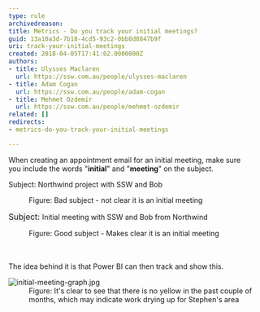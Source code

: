 ```yaml
---
type: rule
archivedreason: 
title: Metrics - Do you track your initial meetings?
guid: 13a10a3d-7b18-4cd5-93c2-0bb8d8847b9f
uri: track-your-initial-meetings
created: 2018-04-05T17:41:02.0000000Z
authors:
- title: Ulysses Maclaren
  url: https://ssw.com.au/people/ulysses-maclaren
- title: Adam Cogan
  url: https://ssw.com.au/people/adam-cogan
- title: Mehmet Ozdemir
  url: https://ssw.com.au/people/mehmet-ozdemir
related: []
redirects:
- metrics-do-you-track-your-initial-meetings

---
```



When creating an appointment email for an initial meeting, make sure you&#160;include the words &quot;<b>initial</b>&quot; and &quot;<b>meeting</b>&quot;&#160;on the subject.&#160;<br><div><p class="ssw15-rteElement-GreyBox">Subject&#58;<b></b> Northwind project with SSW and Bob<br></p></div><div><dd class="ssw15-rteElement-FigureBad"> Figure&#58; Bad subject - not clear it is an initial meeting<br></dd><div><p class="ssw15-rteElement-GreyBox"><span class="ssw15-rteStyle-Highlight"><span style="font-size&#58;16px;background-color&#58;#f5f5f5;">Subject&#58; </span>Initial meeting</span> with SSW and Bob from Northwind</p></div><div><dd class="ssw15-rteElement-FigureGood">Figure&#58; Good subject - Makes clear it is an initial meeting​​​<br></dd></div></div>
<br><excerpt class='endintro'></excerpt><br>
<p>The idea behind it is that Power BI can then track and show this.</p><dl class="image"><dt><img src="/PublishingImages/initial-meeting-graph.jpg" alt="initial-meeting-graph.jpg" /></dt><dd>Figure&#58; It's clear to see that there is no yellow in the past couple of months, which may indicate work drying up for Stephen's area<br></dd></dl>


